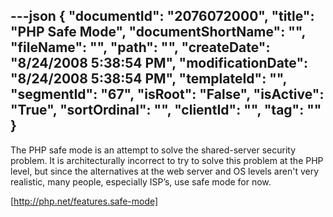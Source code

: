 ---json
{
  "documentId": "2076072000",
  "title": "PHP Safe Mode",
  "documentShortName": "",
  "fileName": "",
  "path": "",
  "createDate": "8/24/2008 5:38:54 PM",
  "modificationDate": "8/24/2008 5:38:54 PM",
  "templateId": "",
  "segmentId": "67",
  "isRoot": "False",
  "isActive": "True",
  "sortOrdinal": "",
  "clientId": "",
  "tag": ""
}
---

The PHP safe mode is an attempt to solve the shared-server security problem. It is architecturally incorrect to try to solve this problem at the PHP level, but since the alternatives at the web server and OS levels aren't very realistic, many people, especially ISP’s, use safe mode for now.

[http://php.net/features.safe-mode]
